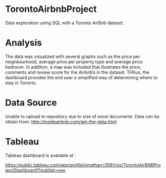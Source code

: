# TorontoAirbnbProject
Data exploration using SQL with a Toronto AirBnb dataset. 

# Analysis

The data was visualized with several graphs such as the price per neighbourhood, average price per property type and average price bedroom. In addition, a map was included that illustrates the price, comments and review score for the Airbnb’s in the dataset. THhus, the dashboard provides the end user a simplified way of determining where to stay in Toronto. 

# Data Source
Unable to upload to repository due to size of excel documents. Data can be obtain from:
http://insideairbnb.com/get-the-data.html

# Tableau
Tableau dashboard is available at :

https://public.tableau.com/app/profile/jonathan.t3581/viz/TorontoAirBNBProject/Dashboard1?publish=yes
